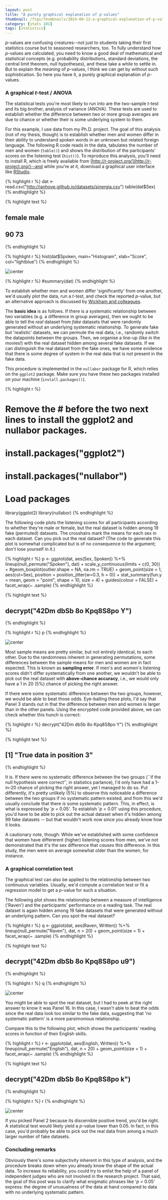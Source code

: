 ```yaml
---
layout: post
title: "A purely graphical explanation of p-values"
thumbnail: /figs/thumbnails/2014-09-12-a-graphical-explanation-of-p-values.png
category: [stats 101]
tags: [statistics]
---
```


_p_-values are confusing creatures--not just to students taking their first statistics course but to seasoned researchers, too.
To fully understand how _p_-values are calculated, you need to know a good deal of mathematical and statistical concepts (e.g. probability distributions, standard deviations, the central limit theorem, null hypotheses), and these take a while to settle in.
But to explain the _meaning_ of _p_-values, I think we can get by without such sophistication.
So here you have it, a purely graphical explanation of _p_-values.

<!--more-->



### A graphical _t_-test / ANOVA

The statistical tests you're most likely to run into are the two-sample _t_-test and its big brother, analysis of variance (ANOVA).
These tests are used to establish whether the difference between two or more group averages are due to chance or whether their is some underlying system to them.

For this example, I use data from my Ph.D. project.
The goal of this analysis (not of my thesis, though) is to establish whether men and women differ in their ability to understand spoken words in an unknown but related foreign language.
The following R code reads in the data, tabulates the number of men and women (`table()`) and shows the distribution of the participants' scores on the listening test (`hist()`).
To reproduce this analysis, you'll need to install R, which is freely available from [http://r-project.org/](http://r-project.org/)--and while you're at it, download a graphical user interface like [RStudio](http://rstudio.com/).


{% highlight r %}
dat <- read.csv("http://janhove.github.io/datasets/sinergia.csv")
table(dat$Sex)
{% endhighlight %}



{% highlight text %}
## 
## female   male 
##     90     73
{% endhighlight %}



{% highlight r %}
hist(dat$Spoken, main="Histogram", xlab="Score", col="lightblue")
{% endhighlight %}

![center](/figs/2014-09-12-a-graphical-explanation-of-p-values/unnamed-chunk-2.png) 

{% highlight r %}
#summary(dat)
{% endhighlight %}

To establish whether men and women differ 'significantly' from one another, we'd usually plot the data, run a _t_-test, and check the reported _p_-value,
but an alternative approach is discussed by [Wickham and colleagues](http://ieeexplore.ieee.org/xpls/icp.jsp?arnumber=5613434).

The **basic idea** is as follows.
If there is a systematic relationship between two variables (e.g. a difference in group averages), then we ought to be able to tell the _real_ dataset from _fake_ datasets that were randomly generated without an underlying systematic relationship.
To generate fake but 'realistic' datasets, we can permute the real data, i.e., randomly switch the datapoints between the groups.
Then, we organise a line-up (like in the movies!) with the real dataset hidden among several fake datasets.
If we can distinguish the real dataset from the fake ones, we have some evidence that there is some degree of system in the real data that is not present in the fake data.

This procedure is implemented in the `nullabor` package for R, which relies on the `ggplot2` package.
Make sure you have these two packages installed on your machine (`install.packages()`).


{% highlight r %}
# Remove the # before the two next lines to install the ggplot2 and nullabor packages.
# install.packages("ggplot2")
# install.packages("nullabor")
# Load packages
library(ggplot2)
library(nullabor)
{% endhighlight %}

The following code plots the listening scores for all participants according to whether they're male or female,
but the real dataset is hidden among 19 fake (permuted) datasets.
The crosshairs mark the means for each sex in each dataset.
Can you pick out the real dataset?
(The code to generate this plot is somewhat complicated but is of no consequence to the argument; don't lose yourself in it.)


{% highlight r %}
p <- ggplot(dat, aes(Sex, Spoken)) %+%
      lineup(null_permute("Spoken"), dat) +
      scale_y_continuous(limits = c(0, 30)) + 
      #geom_boxplot(outlier.shape = NA, na.rm = TRUE) +
      geom_point(size = 1,
                 aes(col=Sex),
                 position = position_jitter(w=0.3, h = 0)) +
      stat_summary(fun.y = mean, 
                   geom = "point", 
                   shape = 10, size = 4) +
      guides(colour = FALSE) +
      facet_wrap(~ .sample)
{% endhighlight %}



{% highlight text %}
## decrypt("42Dm dbSb 8o Kpq8S8po Y")
{% endhighlight %}



{% highlight r %}
p
{% endhighlight %}

![center](/figs/2014-09-12-a-graphical-explanation-of-p-values/unnamed-chunk-4.png) 

Most sample means are pretty similar, but not entirely identical, to each other.
Due to the randomness inherent in generating permutations, some differences between the sample means for men and women are in fact expected.
This is known as **sampling error**.
If men's and women's listening scores didn't differ systematically from one another, we wouldn't be able to pick out the real dataset with **above-chance accuracy**, i.e., we would only have a 1 in 20 (5%) chance of picking the right answer.

If there were some systematic difference between the two groups, however, we would be able to beat those odds.
Eye-balling these plots, I'd say that Panel 3 stands out in that the difference between men and women is larger than in the other panels.
Using the encrypted code provided above, we can check whether this hunch is correct:


{% highlight r %}
decrypt("42Dm dbSb 8o Kpq8S8po Y")
{% endhighlight %}



{% highlight text %}
## [1] "True data in position 3"
{% endhighlight %}

It is.
If there were no systematic difference between the two groups (``if the null hypothesis were correct'', in statistics parlance), I'd only have had a 1-in-20 chance of picking the right answer, yet I managed to do so.
Put differently, it's pretty unlikely (5%) to observe this noticeable a difference between the two groups if no systematic pattern existed, and from this we'd usually conclude that there _is_ some systematic pattern.
This, in effect, is what is expressed by '_p_ = 0.05'.
To establish '_p_ = 0.01' using this procedure, you'd have to be able to pick out the actual dataset when it's hidden among 99 fake datasets -- but that wouldn't work now since you already know how it looks.

A cautionary note, though: While we've established with some confidence that women have differerent (higher) listening scores from men, we've not demonstrated that it's the sex difference that _causes_ this difference.
In this study, the men were on average somewhat older than the women, for instance.

### A graphical correlation test

The graphical test can also be applied to the relationship between two continuous variables.
Usually, we'd compute a correlation test or fit a regression model to get a _p_-value for such a situation.

The following plot shows the relationship between a measure of intelligence ('Raven') and the participants' performance on a reading task.
The real dataset is again hidden among 19 fake datasets that were generated without an underlying pattern.
Can you spot the real dataset?


{% highlight r %}
q <- ggplot(dat, aes(Raven, Written)) %+%
      lineup(null_permute("Raven"), dat, n = 20) +
      geom_point(size = 1) +
      facet_wrap(~ .sample)
{% endhighlight %}



{% highlight text %}
## decrypt("42Dm dbSb 8o Kpq8S8po u9")
{% endhighlight %}



{% highlight r %}
q
{% endhighlight %}

![center](/figs/2014-09-12-a-graphical-explanation-of-p-values/unnamed-chunk-6.png) 

You might be able to spot the real dataset, but I had to peek at the right answer to know it was Panel 16.
In this case, I wasn't able to beat the odds since the real data look too similar to the fake data, suggesting that 'no systematic pattern' is a more parsimonious relationship.

Compare this to the following plot, which shows the participants' reading scores in function of their English skills.


{% highlight r %}
r <- ggplot(dat, aes(English, Written)) %+%
      lineup(null_permute("English"), dat, n = 20) +
      geom_point(size = 1) +
      facet_wrap(~ .sample)
{% endhighlight %}



{% highlight text %}
## decrypt("42Dm dbSb 8o Kpq8S8po k")
{% endhighlight %}



{% highlight r %}
r
{% endhighlight %}

![center](/figs/2014-09-12-a-graphical-explanation-of-p-values/unnamed-chunk-7.png) 

If you picked Panel 2 because its discernible positive trend, you'd be right. A statistical test would likely yield a _p_-value lower than 0.05. In fact, in this case, you'd probably be able to pick out the real data from among a much larger number of fake datasets.

### Concluding remarks
Obviously there's some subjectivity inherent in this type of analysis,
and the procedure breaks down when you already know the shape of the actual data.
To increase its reliability, you could try to enlist the help of a panel of independent judges who are not involved in the research project.
That said, the goal of this post was to clarify what enigmatic phrases like '_p_ < 0.05' express: the degree of unusualness of the data at hand compared to data with no underlying systematic pattern.
